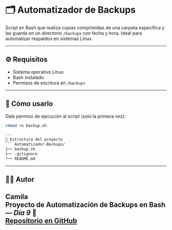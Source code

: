 # 🗂️ Automatizador de Backups

Script en Bash que realiza copias comprimidas de una carpeta específica y las guarda en un directorio `/backups` con fecha y hora. Ideal para automatizar respaldos en sistemas Linux.

---

## ⚙️ Requisitos

- Sistema operativo Linux
- Bash instalado
- Permisos de escritura en `/backups`

---

## 🚀 Cómo usarlo

Dale permiso de ejecución al script (solo la primera vez):

```bash
chmod +x backup.sh

---
📂 Estructura del proyecto
``` Automatizador-Backups/
├── backup.sh
├── .gitignore
└── README.md
```

---

## 👩‍💻 Autor

**Camila**  
Proyecto de Automatización de Backups en Bash — _Día 9_ 🚀  
[Repositorio en GitHub](https://github.com/soyCamila01)
---

